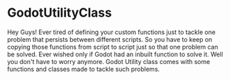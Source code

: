 # GodotUtilityClass
Hey Guys! Ever tired of defining your custom functions just to tackle one problem that persists between different scripts. So you have to keep on copying those functions from script to script just so that one problem can be solved. Ever wished only if Godot had an inbuilt function to solve it. Well you don't have to worry anymore. Godot Utility class comes with some functions and classes made to tackle such problems.   
